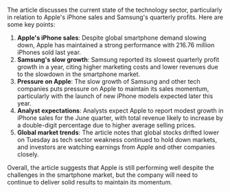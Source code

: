The article discusses the current state of the technology sector, particularly in relation to Apple's iPhone sales and Samsung's quarterly profits. Here are some key points:

1. **Apple's iPhone sales**: Despite global smartphone demand slowing down, Apple has maintained a strong performance with 216.76 million iPhones sold last year.
2. **Samsung's slow growth**: Samsung reported its slowest quarterly profit growth in a year, citing higher marketing costs and lower revenues due to the slowdown in the smartphone market.
3. **Pressure on Apple**: The slow growth of Samsung and other tech companies puts pressure on Apple to maintain its sales momentum, particularly with the launch of new iPhone models expected later this year.
4. **Analyst expectations**: Analysts expect Apple to report modest growth in iPhone sales for the June quarter, with total revenue likely to increase by a double-digit percentage due to higher average selling prices.
5. **Global market trends**: The article notes that global stocks drifted lower on Tuesday as tech sector weakness continued to hold down markets, and investors are watching earnings from Apple and other companies closely.

Overall, the article suggests that Apple is still performing well despite the challenges in the smartphone market, but the company will need to continue to deliver solid results to maintain its momentum.